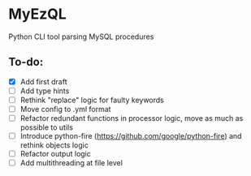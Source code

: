 # MyEzQL
Python CLI tool parsing MySQL procedures

## To-do:
- [x] Add first draft
- [ ] Add type hints
- [ ] Rethink "replace" logic for faulty keywords
- [ ] Move config to .yml format
- [ ] Refactor redundant functions in processor logic, move as much as possible to utils
- [ ] Introduce python-fire (https://github.com/google/python-fire) and rethink objects logic
- [ ] Refactor output logic
- [ ] Add multithreading at file level
